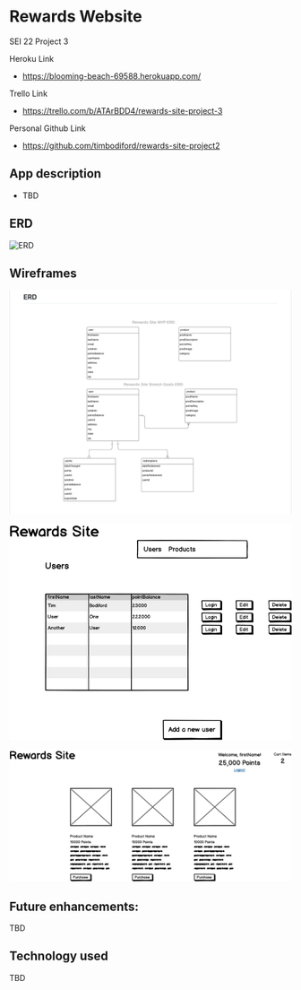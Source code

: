 # Rewards Website

SEI 22 Project 3 


Heroku Link
  * https://blooming-beach-69588.herokuapp.com/
  
Trello Link
  * https://trello.com/b/ATArBDD4/rewards-site-project-3
  
 Personal Github Link
  * https://github.com/timbodiford/rewards-site-project2

## App description
  * TBD

## ERD
![ERD](https://www.lucidchart.com/publicSegments/view/e686bd43-56bb-4259-83fe-219b2b02325f/image.jpeg)


## Wireframes
![Edit Form](https://github.com/timbodiford/rewards-site-project2/blob/master/P3%20ERD.png)

![Users Form](https://github.com/timbodiford/rewards-site-project2/blob/master/wireframes/MVP%20-%20Landing%20Page%20copy.png)

![Edit Form](https://github.com/timbodiford/rewards-site-project2/blob/master/wireframes/MVP%20-%20Product%20Page.png)







## Future enhancements:
TBD
  


## Technology used
TBD



